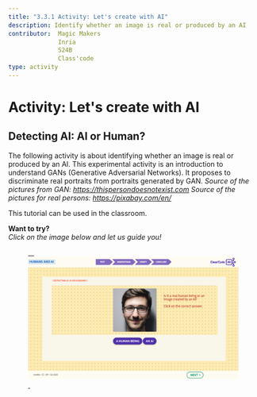 ```yaml
---
title: "3.3.1 Activity: Let's create with AI"
description: Identify whether an image is real or produced by an AI
contributor:  Magic Makers
              Inria
              S24B
              Class'code  
type: activity
---
```

# Activity: Let's create with AI
## Detecting AI: AI or Human?

The following activity is about identifying whether an image is real or produced by an AI. This experimental activity is an introduction to understand GANs (Generative Adversarial Networks). It proposes to discriminate real portraits from portraits generated by GAN.
*Source of the pictures from GAN: https://thispersondoesnotexist.com*
*Source of the pictures for real persons: https://pixabay.com/en/*

This tutorial can be used in the classroom.

**Want to try?**  
_Click on the image below and let us guide you!_

<a href="https://pixees.fr/classcodeiai/app/tuto3-ai4t/?lang=en" target="_blank"><figure> 
  <img src="Images/IA-M.3.3.1.png"/> 
</figure></a>
